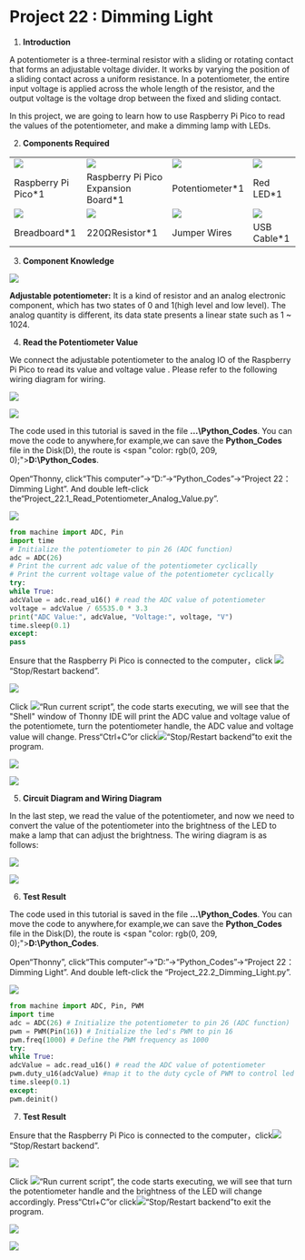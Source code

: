 # Project 22 : Dimming Light

1.  **Introduction**

A potentiometer is a three-terminal resistor with a sliding or rotating contact that forms an adjustable voltage divider. It works by varying the position of a sliding contact across a uniform resistance. In a potentiometer, the entire input voltage is applied across the whole length of the resistor, and the output voltage is the voltage drop between the fixed and sliding contact.

In this project, we are going to learn how to use Raspberry Pi Pico to read the values of the potentiometer, and make a dimming lamp with LEDs.

2.  **Components Required**

<table>
<tbody>
<tr class="odd">
<td><img src="https://raw.githubusercontent.com/keyestudio/KS3025-KS3025F-Keyestudio-Raspberry-Pi-Pico-Learning-Kit-Complete-Edition-Raspberry-Pi/master/media/b1265f71184b5d144248ea3e847a18c9.jpeg" "width:1.75486in;height:0.69861in" /></td>
<td><img src="https://raw.githubusercontent.com/keyestudio/KS3025-KS3025F-Keyestudio-Raspberry-Pi-Pico-Learning-Kit-Complete-Edition-Raspberry-Pi/master/media/bbed91c0b45fcafc7e7163bfeabf68f9.png" "width:1.67014in;height:1.28472in" /></td>
<td><img src="https://raw.githubusercontent.com/keyestudio/KS3025-KS3025F-Keyestudio-Raspberry-Pi-Pico-Learning-Kit-Complete-Edition-Raspberry-Pi/master/media/03ab81e8b4f09287d2781ef0fd297f85.png" "width:0.70556in;height:1.08125in" /></td>
<td><img src="https://raw.githubusercontent.com/keyestudio/KS3025-KS3025F-Keyestudio-Raspberry-Pi-Pico-Learning-Kit-Complete-Edition-Raspberry-Pi/master/media/ef77f5a64c382157fc2dea21ec373fef.png" "width:0.29514in;height:1.25903in" /></td>
</tr>
<tr class="even">
<td>Raspberry Pi Pico*1</td>
<td>Raspberry Pi Pico Expansion Board*1</td>
<td>Potentiometer*1</td>
<td>Red LED*1</td>
</tr>
<tr class="odd">
<td><img src="https://raw.githubusercontent.com/keyestudio/KS3025-KS3025F-Keyestudio-Raspberry-Pi-Pico-Learning-Kit-Complete-Edition-Raspberry-Pi/master/media/e380dd26e4825be9a768973802a55fe6.png" "width:0.59028in;height:1.44583in" /></td>
<td><img src="https://raw.githubusercontent.com/keyestudio/KS3025-KS3025F-Keyestudio-Raspberry-Pi-Pico-Learning-Kit-Complete-Edition-Raspberry-Pi/master/media/845d05a6108b1662b828610ba9dcb788.png" "width:1.25833in;height:1.13681in" /></td>
<td><img src="https://raw.githubusercontent.com/keyestudio/KS3025-KS3025F-Keyestudio-Raspberry-Pi-Pico-Learning-Kit-Complete-Edition-Raspberry-Pi/master/media/e9a8d050105397bb183512fb4ffdd2f6.png" "width:0.77222in;height:0.77986in" /></td>
<td><img src="https://raw.githubusercontent.com/keyestudio/KS3025-KS3025F-Keyestudio-Raspberry-Pi-Pico-Learning-Kit-Complete-Edition-Raspberry-Pi/master/media/7dcbd02995be3c142b2f97df7f7c03ce.png" "width:1.05903in;height:0.56667in" /></td>
</tr>
<tr class="even">
<td>Breadboard*1</td>
<td>220ΩResistor*1</td>
<td>Jumper Wires</td>
<td>USB Cable*1</td>
</tr>
</tbody>
</table>

3.  **Component Knowledge**
    
![](../media/03ab81e8b4f09287d2781ef0fd297f85.png)

**Adjustable potentiometer:** It is a kind of resistor and an analog electronic component, which has two states of 0 and 1(high level and low level). The analog quantity is different, its data state presents a linear state such as 1 \~ 1024.

4.  **Read the Potentiometer Value**
    
We connect the adjustable potentiometer to the analog IO of the Raspberry Pi Pico to read its value and voltage value . Please refer to the following wiring diagram for wiring.

![](../media/b8ee6320bce8729a4309857f257d30ec.png)

![](../media/cb970a340d830569e9ac4462a1318e44.png)

The code used in this tutorial is saved in the file **...\\Python_Codes**. You can move the code to anywhere,for example,we can save the **Python_Codes** file in the Disk(D), the route is <span "color: rgb(0, 209, 0);">**D:\\Python_Codes**</span>.

Open“Thonny, click“This computer”→“D:”→“Python_Codes”→“Project 22：Dimming Light”. And double left-click the“Project\_22.1\_Read\_Potentiometer\_Analog\_Value.py”.

![](../media/d9cf3ce6c364675b7e787b625232e23a.png)

```python
from machine import ADC, Pin
import time
# Initialize the potentiometer to pin 26 (ADC function)
adc = ADC(26)
# Print the current adc value of the potentiometer cyclically
# Print the current voltage value of the potentiometer cyclically
try:
while True:
adcValue = adc.read_u16() # read the ADC value of potentiometer
voltage = adcValue / 65535.0 * 3.3
print("ADC Value:", adcValue, "Voltage:", voltage, "V")
time.sleep(0.1)
except:
pass
```


Ensure that the Raspberry Pi Pico is connected to the computer，click ![](../media/27451c8a9c13e29d02bc0f5831cfaf1f.png)“Stop/Restart backend”.

![](../media/463e789ae8824b5c724e8ff9a084a674.png)

Click ![](../media/da852227207616ccd9aff28f19e02690.png)“Run current script”, the code starts executing, we will see that the "Shell" window of Thonny IDE will print the ADC value and voltage value of the potentiomete, turn the potentiometer handle, the ADC value and voltage value will change. Press“Ctrl+C”or click![](../media/27451c8a9c13e29d02bc0f5831cfaf1f.png)“Stop/Restart backend”to exit the program.

![](../media/00c8eafb82c2ade2b6efe03ff4c5d8ac.png)

![](../media/969b9de3cf505f05d6a9361286cef9c9.png)

5.  **Circuit Diagram and Wiring Diagram**

In the last step, we read the value of the potentiometer, and now we need to convert the value of the potentiometer into the brightness of the LED to make a lamp that can adjust the brightness. The wiring diagram is as follows:

![](../media/66f721b77035d40556c873e0c4577b4a.png)

![](../media/93b03f3cdc8af506d9035b748839ac33.png)

6.  **Test Result**

The code used in this tutorial is saved in the file **...\\Python_Codes**. You can move the code to anywhere,for example,we can save the **Python_Codes** file in the Disk(D), the route is <span "color: rgb(0, 209, 0);">**D:\\Python_Codes**</span>.

Open“Thonny”, click“This computer”→“D:”→“Python_Codes”→“Project 22：Dimming Light”. And double left-click the “Project\_22.2\_Dimming\_Light.py”.

![](../media/a9b04adef7ed5ed1429a923974241984.png)

```python
from machine import ADC, Pin, PWM
import time
adc = ADC(26) # Initialize the potentiometer to pin 26 (ADC function)
pwm = PWM(Pin(16)) # Initialize the led's PWM to pin 16
pwm.freq(1000) # Define the PWM frequency as 1000
try:
while True:
adcValue = adc.read_u16() # read the ADC value of potentiometer
pwm.duty_u16(adcValue) #map it to the duty cycle of PWM to control led brightness
time.sleep(0.1)
except:
pwm.deinit()
```


7.  **Test Result**
    
Ensure that the Raspberry Pi Pico is connected to the computer，click![](../media/27451c8a9c13e29d02bc0f5831cfaf1f.png) “Stop/Restart backend”.
    
![](../media/1d2b9866779f2f666fcf4a65e22a2173.png)
    
Click ![](../media/da852227207616ccd9aff28f19e02690.png)“Run current script”, the code starts executing, we will see that turn the potentiometer handle and the brightness of the LED will change accordingly. Press“Ctrl+C”or click![](../media/27451c8a9c13e29d02bc0f5831cfaf1f.png)“Stop/Restart backend”to exit the program.
    
![](../media/a00b986be5645a89d8fbcfb235b79cb9.png)

![](../media/eca30dead3f4923afa0dcb0306db2319.jpeg)

